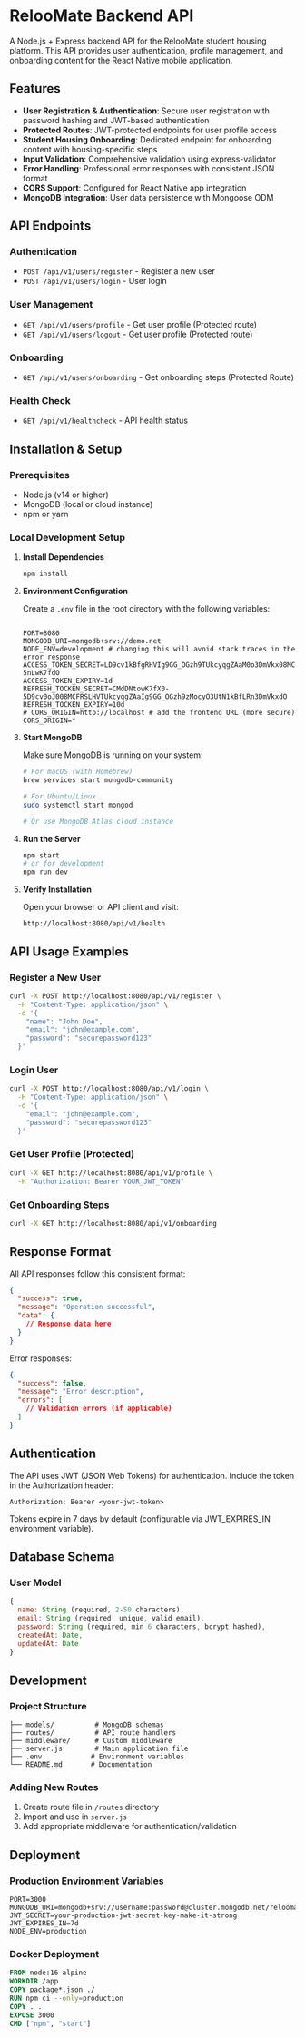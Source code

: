 # RelooMate Backend API

A Node.js + Express backend API for the RelooMate student housing platform. This API provides user authentication, profile management, and onboarding content for the React Native mobile application.

## Features

- **User Registration & Authentication**: Secure user registration with password hashing and JWT-based authentication
- **Protected Routes**: JWT-protected endpoints for user profile access
- **Student Housing Onboarding**: Dedicated endpoint for onboarding content with housing-specific steps
- **Input Validation**: Comprehensive validation using express-validator
- **Error Handling**: Professional error responses with consistent JSON format
- **CORS Support**: Configured for React Native app integration
- **MongoDB Integration**: User data persistence with Mongoose ODM

## API Endpoints

### Authentication
- `POST /api/v1/users/register` - Register a new user
- `POST /api/v1/users/login` - User login

### User Management
- `GET /api/v1/users/profile` - Get user profile (Protected route)
- `GET /api/v1/users/logout` - Get user profile (Protected route)

### Onboarding
- `GET /api/v1/users/onboarding` - Get onboarding steps  (Protected Route)

### Health Check
- `GET /api/v1/healthcheck` - API health status

## Installation & Setup

### Prerequisites
- Node.js (v14 or higher)
- MongoDB (local or cloud instance)
- npm or yarn

### Local Development Setup

1. **Install Dependencies**
   ```bash
   npm install
   ```

2. **Environment Configuration**
   
   Create a `.env` file in the root directory with the following variables:
   ```env
   
   PORT=8080
   MONGODB_URI=mongodb+srv://demo.net
   NODE_ENV=development # changing this will avoid stack traces in the error response
   ACCESS_TOKEN_SECRET=LD9cv1kBfgRHVIg9GG_OGzh9TUkcyqgZAaM0o3DmVkx08MCFRSzMocyO3UtNdDNtoCJ0X0-5nLwK7fdO 
   ACCESS_TOKEN_EXPIRY=1d
   REFRESH_TOCKEN_SECRET=CMdDNtowK7fX0-5D9cv0oJ008MCFRSLHVTUkcyqgZAaIg9GG_OGzh9zMocyO3UtN1kBfLRn3DmVkxdO
   REFRESH_TOCKEN_EXPIRY=10d
   # CORS_ORIGIN=http://localhost # add the frontend URL (more secure)
   CORS_ORIGIN=*
   ```

3. **Start MongoDB**
   
   Make sure MongoDB is running on your system:
   ```bash
   # For macOS (with Homebrew)
   brew services start mongodb-community
   
   # For Ubuntu/Linux
   sudo systemctl start mongod
   
   # Or use MongoDB Atlas cloud instance
   ```

4. **Run the Server**
   ```bash
   npm start
   # or for development
   npm run dev
   ```

5. **Verify Installation**
   
   Open your browser or API client and visit:
   ```
   http://localhost:8080/api/v1/health
   ```

## API Usage Examples

### Register a New User
```bash
curl -X POST http://localhost:8080/api/v1/register \
  -H "Content-Type: application/json" \
  -d '{
    "name": "John Doe",
    "email": "john@example.com",
    "password": "securepassword123"
  }'
```

### Login User
```bash
curl -X POST http://localhost:8080/api/v1/login \
  -H "Content-Type: application/json" \
  -d '{
    "email": "john@example.com",
    "password": "securepassword123"
  }'
```

### Get User Profile (Protected)
```bash
curl -X GET http://localhost:8080/api/v1/profile \
  -H "Authorization: Bearer YOUR_JWT_TOKEN"
```

### Get Onboarding Steps
```bash
curl -X GET http://localhost:8080/api/v1/onboarding
```

## Response Format

All API responses follow this consistent format:

```json
{
  "success": true,
  "message": "Operation successful",
  "data": {
    // Response data here
  }
}
```

Error responses:
```json
{
  "success": false,
  "message": "Error description",
  "errors": [
    // Validation errors (if applicable)
  ]
}
```

## Authentication

The API uses JWT (JSON Web Tokens) for authentication. Include the token in the Authorization header:

```
Authorization: Bearer <your-jwt-token>
```

Tokens expire in 7 days by default (configurable via JWT_EXPIRES_IN environment variable).

## Database Schema

### User Model
```javascript
{
  name: String (required, 2-50 characters),
  email: String (required, unique, valid email),
  password: String (required, min 6 characters, bcrypt hashed),
  createdAt: Date,
  updatedAt: Date
}
```

## Development

### Project Structure
```
├── models/          # MongoDB schemas
├── routes/          # API route handlers
├── middleware/      # Custom middleware
├── server.js        # Main application file
├── .env            # Environment variables
└── README.md       # Documentation
```

### Adding New Routes
1. Create route file in `/routes` directory
2. Import and use in `server.js`
3. Add appropriate middleware for authentication/validation

## Deployment

### Production Environment Variables
```env
PORT=3000
MONGODB_URI=mongodb+srv://username:password@cluster.mongodb.net/reloomate
JWT_SECRET=your-production-jwt-secret-key-make-it-strong
JWT_EXPIRES_IN=7d
NODE_ENV=production
```

### Docker Deployment
```dockerfile
FROM node:16-alpine
WORKDIR /app
COPY package*.json ./
RUN npm ci --only=production
COPY . .
EXPOSE 3000
CMD ["npm", "start"]
```


